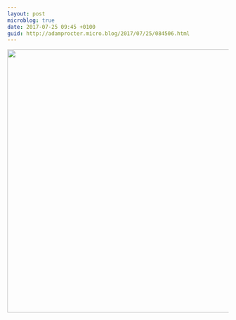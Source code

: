 ```yaml
---
layout: post
microblog: true
date: 2017-07-25 09:45 +0100
guid: http://adamprocter.micro.blog/2017/07/25/084506.html
---
```



<img src="http://discursive.adamprocter.co.uk/uploads/2017/4ad6881751.jpg" width="600" height="600" />
